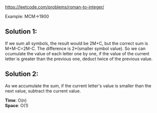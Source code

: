 https://leetcode.com/problems/roman-to-integer/

Example: MCM->1900

## Solution 1:

If we sum all symbols, the result would be 2M+C, but the correct sum is M+M-C=2M-C. The difference is 2\*(smaller symbol value). So we can ccumulate the value of each letter one by one, if the value of the current letter is greater than the previous one, deduct twice of the previous value.

## Solution 2:

As we accumulate the sum, if the current letter's value is smaller than the next value, subtract the current value.

**Time**: O(n)\
**Space**: O(1)
